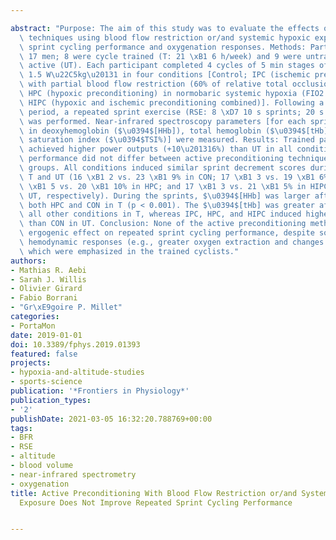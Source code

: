---
abstract: "Purpose: The aim of this study was to evaluate the effects of active preconditioning\
  \ techniques using blood flow restriction or/and systemic hypoxic exposure on repeated\
  \ sprint cycling performance and oxygenation responses. Methods: Participants were\
  \ 17 men; 8 were cycle trained (T: 21 \xB1 6 h/week) and 9 were untrained but physically\
  \ active (UT). Each participant completed 4 cycles of 5 min stages of cycling at\
  \ 1.5 W\u22C5kg\u20131 in four conditions [Control; IPC (ischemic preconditioning)\
  \ with partial blood flow restriction (60% of relative total occlusion pressure);\
  \ HPC (hypoxic preconditioning) in normobaric systemic hypoxia (FIO2 13.6%); and\
  \ HIPC (hypoxic and ischemic preconditioning combined)]. Following a 40 min rest\
  \ period, a repeated sprint exercise (RSE: 8 \xD7 10 s sprints; 20 s of recovery)\
  \ was performed. Near-infrared spectroscopy parameters [for each sprint, change\
  \ in deoxyhemoglobin ($\u0394$[HHb]), total hemoglobin ($\u0394$[tHb]), and tissue\
  \ saturation index ($\u0394$TSI%)] were measured. Results: Trained participants\
  \ achieved higher power outputs (+10\u201316%) than UT in all conditions, yet RSE\
  \ performance did not differ between active preconditioning techniques in the two\
  \ groups. All conditions induced similar sprint decrement scores during RSE in both\
  \ T and UT (16 \xB1 2 vs. 23 \xB1 9% in CON; 17 \xB1 3 vs. 19 \xB1 6% in IPC; 18\
  \ \xB1 5 vs. 20 \xB1 10% in HPC; and 17 \xB1 3 vs. 21 \xB1 5% in HIPC, for T and\
  \ UT, respectively). During the sprints, $\u0394$[HHb] was larger after IPC than\
  \ both HPC and CON in T (p < 0.001). The $\u0394$[tHb] was greater after HPC than\
  \ all other conditions in T, whereas IPC, HPC, and HIPC induced higher $\u0394$[tHb]\
  \ than CON in UT. Conclusion: None of the active preconditioning methods had an\
  \ ergogenic effect on repeated sprint cycling performance, despite some specific\
  \ hemodynamic responses (e.g., greater oxygen extraction and changes in blood volume),\
  \ which were emphasized in the trained cyclists."
authors:
- Mathias R. Aebi
- Sarah J. Willis
- Olivier Girard
- Fabio Borrani
- "Gr\xE9goire P. Millet"
categories:
- PortaMon
date: 2019-01-01
doi: 10.3389/fphys.2019.01393
featured: false
projects:
- hypoxia-and-altitude-studies
- sports-science
publication: '*Frontiers in Physiology*'
publication_types:
- '2'
publishDate: 2021-03-05 16:32:20.788769+00:00
tags:
- BFR
- RSE
- altitude
- blood volume
- near-infrared spectrometry
- oxygenation
title: Active Preconditioning With Blood Flow Restriction or/and Systemic Hypoxic
  Exposure Does Not Improve Repeated Sprint Cycling Performance

---
